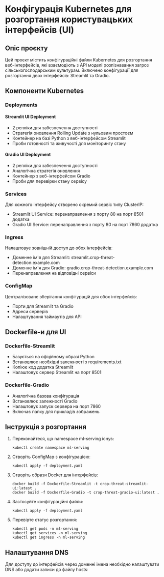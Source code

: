 # Конфігурація Kubernetes для розгортання користувацьких інтерфейсів (UI)

## Опіс проєкту

Цей проєкт містить конфігураційні файли Kubernetes для розгортання веб-інтерфейсів, які взаємодіють з API моделі розпізнавання загроз сільськогосподарським культурам. Включено конфігурації для розгортання двох інтерфейсів: Streamlit та Gradio.

## Компоненти Kubernetes

### Deployments

#### Streamlit UI Deployment
- 2 репліки для забезпечення доступності
- Стратегія оновлення Rolling Update з нульовим простоєм
- Контейнер на базі Python з веб-інтерфейсом Streamlit
- Проби готовності та живучості для моніторингу стану

#### Gradio UI Deployment
- 2 репліки для забезпечення доступності
- Аналогічна стратегія оновлення
- Контейнер з веб-інтерфейсом Gradio
- Проби для перевірки стану сервісу

### Services

Для кожного інтерфейсу створено окремий сервіс типу ClusterIP:
- Streamlit UI Service: перенаправлення з порту 80 на порт 8501 додатка
- Gradio UI Service: перенаправлення з порту 80 на порт 7860 додатка

### Ingress

Налаштовує зовнішній доступ до обох інтерфейсів:
- Доменне ім'я для Streamlit: streamlit.crop-threat-detection.example.com
- Доменне ім'я для Gradio: gradio.crop-threat-detection.example.com
- Перенаправлення на відповідні сервіси

### ConfigMap

Централізоване зберігання конфігурацій для обох інтерфейсів:
- Порти для Streamlit та Gradio
- Адреси серверів
- Налаштування таймаутів для API

## Dockerfile-и для UI

### Dockerfile-Streamlit
- Базується на офіційному образі Python
- Встановлює необхідні залежності з requirements.txt
- Копіює код додатка Streamlit
- Налаштовує сервер Streamlit на порт 8501

### Dockerfile-Gradio
- Аналогічна базова конфігурація
- Встановлює залежності Gradio
- Налаштовує запуск сервера на порт 7860
- Включає папку для прикладів зображень

## Інструкція з розгортання

1. Переконайтеся, що namespace ml-serving існує:
   ```
   kubectl create namespace ml-serving
   ```

2. Створіть ConfigMap з конфігурацією:
   ```
   kubectl apply -f deployment.yaml
   ```

3. Створіть образи Docker для інтерфейсів:
   ```
   docker build -f Dockerfile-Streamlit -t crop-threat-streamlit-ui:latest .
   docker build -f Dockerfile-Gradio -t crop-threat-gradio-ui:latest .
   ```

4. Застосуйте конфігураційні файли:
   ```
   kubectl apply -f deployment.yaml
   ```

5. Перевірте статус розгортання:
   ```
   kubectl get pods -n ml-serving
   kubectl get services -n ml-serving
   kubectl get ingress -n ml-serving
   ```

## Налаштування DNS

Для доступу до інтерфейсів через доменні імена необхідно налаштувати DNS або додати записи до файлу hosts:
